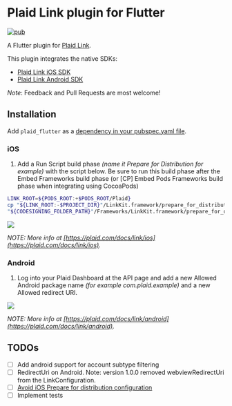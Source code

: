 # Plaid Link plugin for Flutter

[![pub](https://img.shields.io/pub/v/plaid_flutter.svg)](https://pub.dev/packages/plaid_flutter)

A Flutter plugin for [Plaid Link](https://github.com/plaid/link).

This plugin integrates the native SDKs:

- [Plaid Link iOS SDK](https://github.com/plaid/plaid-link-ios)
- [Plaid Link Android SDK](https://github.com/plaid/plaid-link-android)

*Note*: Feedback and Pull Requests are most welcome!

## Installation

Add `plaid_flutter` as a [dependency in your pubspec.yaml file](https://flutter.io/platform-plugins/).

### iOS

1. Add a Run Script build phase *(name it Prepare for Distribution for example)* with the script below. Be sure to run this build phase after the Embed Frameworks build phase (or [CP] Embed Pods Frameworks build phase when integrating using CocoaPods)

``` sh
LINK_ROOT=${PODS_ROOT:+$PODS_ROOT/Plaid}
cp "${LINK_ROOT:-$PROJECT_DIR}"/LinkKit.framework/prepare_for_distribution.sh "${CODESIGNING_FOLDER_PATH}"/Frameworks/LinkKit.framework/prepare_for_distribution.sh
"${CODESIGNING_FOLDER_PATH}"/Frameworks/LinkKit.framework/prepare_for_distribution.sh
```

![](https://raw.githubusercontent.com/jorgefspereira/plaid_flutter/master/doc/images/edit_run_script_build_phase.jpg)

*NOTE: More info at [https://plaid.com/docs/link/ios](https://plaid.com/docs/link/ios).*

### Android

1. Log into your Plaid Dashboard at the API page and add a new Allowed Android package name *(for example com.plaid.example)* and a new Allowed redirect URI.

![](https://raw.githubusercontent.com/jorgefspereira/plaid_flutter/master/doc/images/register-app-id.png)
	
*NOTE: More info at [https://plaid.com/docs/link/android](https://plaid.com/docs/link/android).*

## TODOs

- [ ] Add android support for account subtype filtering
- [ ] RedirectUri on Android. Note: version 1.0.0 removed webviewRedirectUri from the LinkConfiguration.
- [ ] [Avoid iOS Prepare for distribution configuration](https://plaid.com/docs/link/ios/#prepare-distribution-script)
- [ ] Implement tests
